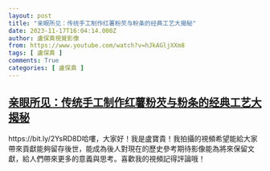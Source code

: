 ```yaml
---
layout: post
title: "亲眼所见：传统手工制作红薯粉芡与粉条的经典工艺大揭秘"
date: 2023-11-17T16:04:14.000Z
author: 盧保貴視覺影像
from: https://www.youtube.com/watch?v=hJkAGljXXm8
tags: [ 盧保貴 ]
comments: True
categories: [ 盧保貴 ]
---
```

<!--1700237054000-->
[亲眼所见：传统手工制作红薯粉芡与粉条的经典工艺大揭秘](https://www.youtube.com/watch?v=hJkAGljXXm8)
------

<div>
https://bit.ly/2YsRD8D哈嘍，大家好！我是盧寶貴！我拍攝的視頻希望能給大家帶來貢獻能夠留存後世，能成為後人對現在的歷史參考期待影像能為將來保留文獻，給人們帶來更多的意義與思考。喜歡我的視頻記得評論哦！
</div>
